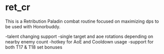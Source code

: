 # ret_cr

This is a Retribution Paladin combat routine focused on maximizing dps to be used with Honorbuddy.

-talent changing support
-single target and aoe rotations depending on nearby enemy count
-hotkey for AoE and Cooldown usage
-support for both T17 & T18 set bonuses
